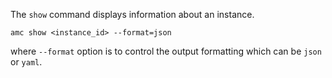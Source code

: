 The `show` command displays information about an instance.

    amc show <instance_id> --format=json

where `--format` option is to control the output formatting which can be `json` or `yaml`.
